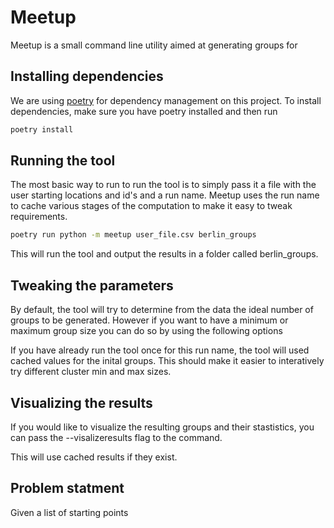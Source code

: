 # Meetup

Meetup is a small command line utility aimed at generating groups for 

## Installing dependencies 
We are using [poetry](https://python-poetry.org/) for dependency management on this project. 
To install dependencies, make sure you have poetry installed and then run 

```bash
poetry install
```

## Running the tool

The most basic way to run to run the tool is to simply pass it a file with the user starting locations
and id's and a run name. Meetup uses the run name to cache various stages of the computation to make it 
easy to tweak requirements. 

```bash
poetry run python -m meetup user_file.csv berlin_groups
```

This will run the tool and output the results in a folder called berlin\_groups.

## Tweaking the parameters 

By default, the tool will try to determine from the data the ideal number of groups to be generated.
However if you want to have a minimum or maximum group size you can do so by using the following options

If you have already run the tool once for this run name, the tool will used cached values for the inital 
groups. This should make it easier to interatively try different cluster min and max sizes.

## Visualizing the results 

If you would like to visualize the resulting groups and their stastistics, you can pass the --visalizeresults flag
to the command. 

This will use cached results if they exist.

## Problem statment 

Given a list of starting points 
